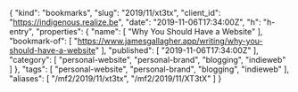 {
  "kind": "bookmarks",
  "slug": "2019/11/xt3tx",
  "client_id": "https://indigenous.realize.be",
  "date": "2019-11-06T17:34:00Z",
  "h": "h-entry",
  "properties": {
    "name": [
      "Why You Should Have a Website"
    ],
    "bookmark-of": [
      "https://www.jamesgallagher.app/writing/why-you-should-have-a-website"
    ],
    "published": [
      "2019-11-06T17:34:00Z"
    ],
    "category": [
      "personal-website",
      "personal-brand",
      "blogging",
      "indieweb"
    ]
  },
  "tags": [
    "personal-website",
    "personal-brand",
    "blogging",
    "indieweb"
  ],
  "aliases": [
    "/mf2/2019/11/xt3tx",
    "/mf2/2019/11/XT3tX"
  ]
}
